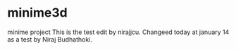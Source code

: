 # minime3d
minime project
This is the test edit by nirajjcu.
Changeed today at january 14 as a test by Niraj Budhathoki.
